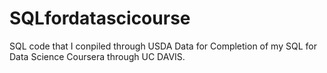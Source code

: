 # SQLfordatascicourse
SQL code that I conpiled through USDA Data for Completion of my SQL for Data Science Coursera through UC DAVIS. 
